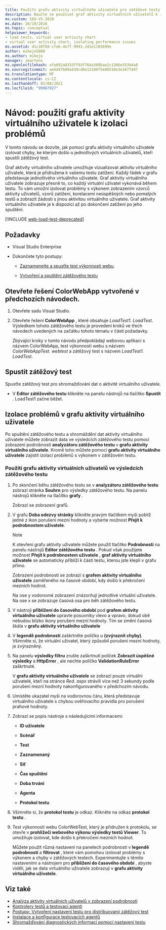 ```yaml
---
title: Použití grafu aktivity virtuálního uživatele pro zátěžové testy
description: Naučte se používat graf aktivity virtuálních uživatelů k izolaci chyb, ke kterým došlo u jednotlivých virtuálních uživatelů, kteří spustili zátěžový test.
ms.custom: SEO-VS-2020
ms.date: 10/19/2016
ms.topic: conceptual
helpviewer_keywords:
- load tests, virtual user activity chart
- virtual user activity chart, isolating performance issues
ms.assetid: d1c10fb9-cfeb-4e7f-9991-2d1e1103699e
author: mikejo5000
ms.author: mikejo
manager: jmartens
ms.openlocfilehash: afe692a8333ff93f764a308bae2c1366e353b4a8
ms.sourcegitcommit: ae6d47b09a439cd0e13180f5e89510e3e347fd47
ms.translationtype: MT
ms.contentlocale: cs-CZ
ms.lasthandoff: 02/08/2021
ms.locfileid: "99967927"
---
```

# <a name="walkthrough-using-the-virtual-user-activity-chart-to-isolate-issues"></a>Návod: použití grafu aktivity virtuálního uživatele k izolaci problémů

V tomto návodu se dozvíte, jak pomocí grafu aktivity virtuálního uživatele izolovat chyby, ke kterým došlo u jednotlivých virtuálních uživatelů, kteří spustili zátěžový test.

Graf aktivity virtuálního uživatele umožňuje vizualizovat aktivitu virtuálního uživatele, která je přidružena k vašemu testu zatížení. Každý řádek v grafu představuje jednotlivého virtuálního uživatele. Graf aktivity virtuálního uživatele zobrazuje přesně to, co každý virtuální uživatel vykonává během testu. To vám umožní izolovat problémy s výkonem zobrazením vzorců aktivity uživatelů, vzorů zatížení, korelacemi neúspěšných nebo pomalých testů a zobrazit žádosti s jinou aktivitou virtuálního uživatele. Graf aktivity virtuálního uživatele je k dispozici až po dokončení zatížení po jeho spuštění.

[!INCLUDE [web-load-test-deprecated](includes/web-load-test-deprecated.md)]

## <a name="prerequisites"></a>Požadavky

- Visual Studio Enterprise

- Dokončete tyto postupy:

  - [Zaznamenejte a spusťte test výkonnosti webu](/azure/devops/test/load-test/run-performance-tests-app-before-release#recordtests).

  - [Vytvoření a spuštění zátěžového testu](/azure/devops/test/load-test/run-performance-tests-app-before-release#create-a-load-test)

## <a name="open-the-colorwebapp-solution-created-in-the-previous-walkthroughs"></a>Otevřete řešení ColorWebApp vytvořené v předchozích návodech.

1. Otevřete sadu Visual Studio.

2. Otevřete řešení **ColorWebApp** , které obsahuje *LoadTest1. LoadTest*. Výsledkem tohoto zátěžového testu je provedení kroků ve třech návodech uvedených na začátku tohoto tématu v části požadavky.

     Zbývající kroky v tomto návodu předpokládají webovou aplikaci s názvem ColorWebApp, test výkonnosti webu s názvem *ColorWebAppTest. webtest* a zátěžový test s názvem *LoadTest1. LoadTest*.

## <a name="run-the-load-test"></a>Spustit zátěžový test

Spusťte zátěžový test pro shromažďování dat o aktivitě virtuálního uživatele.

- V **Editor zátěžového testu** klikněte na panelu nástrojů na tlačítko **Spustit** . LoadTest1 začne běžet.

## <a name="isolate-issues-in-the-virtual-user-activity-chart"></a>Izolace problémů v grafu aktivity virtuálního uživatele

Po spuštění zátěžového testu a shromáždění dat aktivity virtuálního uživatele můžete zobrazit data ve výsledcích zátěžového testu pomocí zobrazení podrobností **analyzátoru zátěžového testu** v **grafu aktivity virtuálního uživatele**. Kromě toho můžete pomocí **grafu aktivity virtuálního uživatele** zajistit izolaci problémů s výkonem v zátěžovém testu.

### <a name="to-use-the-virtual-user-activity-chart-in-your-load-test-results"></a>Použití grafu aktivity virtuálních uživatelů ve výsledcích zátěžového testu

1. Po skončení běhu zátěžového testu se v **analyzátoru zátěžového testu** zobrazí stránka **Souhrn** pro výsledky zátěžového testu. Na panelu nástrojů klikněte na tlačítko **grafy** .

     Zobrazí se zobrazení grafů.

2. V grafu **Doba odezvy stránky** klikněte pravým tlačítkem myši poblíž jedné z ikon porušení mezní hodnoty a vyberte možnost **Přejít k podrobnostem uživatele**.

    > [!NOTE]
    > K otevření grafu aktivity uživatele můžete použít tlačítko **Podrobnosti** na panelu nástrojů **Editor zátěžového testu** . Pokud však použijete možnost **Přejít k podrobnostem uživatele** , **graf aktivity virtuálního uživatele** se automaticky přiblíží k části testu, kterou jste klepli v grafu přímo.

     Zobrazení podrobností se zobrazí s **grafem aktivity virtuálního uživatele** zaměřeného na časové období, kdy došlo k překročení mezních hodnot.

     Na ose y vodorovné zobrazení znázorňují jednotlivé virtuální uživatele. Na ose x se zobrazuje časová osa pro běh zátěžového testu.

3. V nástroji **přiblížení do časového období** pod **grafem aktivity virtuálního uživatele** upravte posuvníky vlevo a vpravo, dokud obě nebudou blízko ikony porušení mezní hodnoty. Tím se změní časová škála v **grafu aktivity virtuálního uživatele**

4. V **legendě podrobností** zaškrtněte políčko u **(zvýraznit chyby)**. Všimněte si, že virtuální uživatel, který způsobil porušení mezní hodnoty, je zvýrazněný.

5. Na panelu **výsledky filtru** zrušte zaškrtnutí políček **Zobrazit úspěšné výsledky** a **HttpError** , ale nechte políčko **ValidationRuleError** zaškrtnuté.

     V **grafu aktivity virtuálního uživatele** se zobrazí pouze virtuální uživatelé, kteří na stránce *Red. aspx* strávili více než 3 sekundy podle porušení mezní hodnoty nakonfigurovaného v předchozím návodu.

6. Umístěte ukazatel myši na vodorovnou čáru, která představuje virtuálního uživatele s chybou ověřovacího pravidla pro porušení prahové hodnoty.

7. Zobrazí se popis nástroje s následujícími informacemi:

    - **ID uživatele**

    - **Scénář**

    - **Test**

    - **Zaznamenaný**

    - **Síť**

    - **Čas spuštění**

    - **Doba trvání**

    - **Agenta**

    - **Protokol testu**

8. Všimněte si, že **protokol testu** je odkaz. Klikněte na odkaz **protokol testu** .

9. Test výkonnosti webu ColorWebTest, který je přidružen k protokolu, se otevře v **prohlížeči webového výkonu výsledky testů Viewer**. To umožňuje izolovat, kde došlo k překročení mezních hodnot.

     Můžete použít různá nastavení na panelech podrobností v **legendě podrobnosti** a **filtrovat** , které vám pomohou izolovat problémy s výkonem a chyby v zátěžových testech. Experimentujte s těmito nastaveními a nástrojem pro **přiblížení do časového období** , abyste viděli, jak se data virtuálního uživatele zobrazují v **grafu aktivity virtuálního uživatele**.

## <a name="see-also"></a>Viz také

- [Analýza aktivity virtuálních uživatelů v zobrazení podrobností](../test/analyze-load-test-virtual-user-activity-in-the-details-view.md)
- [Kontrolery testů a testovací agenti](configure-test-agents-and-controllers-for-load-tests.md)
- [Postupy: Vytvoření nastavení testu pro distribuovaný zátěžový test](../test/how-to-create-a-test-setting-for-a-distributed-load-test.md)
- [Instalace a konfigurace testovacích agentů](../test/lab-management/install-configure-test-agents.md)
- [Shromažďování diagnostických informací pomocí nastavení testu](../test/collect-diagnostic-information-using-test-settings.md)
